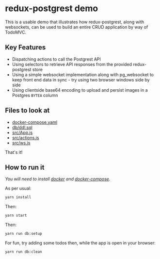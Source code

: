 # redux-postgrest demo

This is a usable demo that illustrates how redux-postgrest, along with websockets, can be used to build an entire CRUD application by way of TodoMVC.

## Key Features

- Dispatching actions to call the Postgrest API
- Using selectors to retrieve API responses from the provided redux-postgrest store
- Using a simple websocket implementation along with pg_websocket to keep front end data in sync - try using two browser windows side by side
- Using clientside base64 encoding to upload and persist images in a Postgres `BYTEA` column

## Files to look at

- [docker-compose.yaml](https://github.com/andytango/redux-postgrest-demo/blob/master/docker-compose.yml)
- [db/ddl.sql](https://github.com/andytango/redux-postgrest-demo/blob/master/db/ddl.sql)
- [src/App.js](https://github.com/andytango/redux-postgrest-demo/blob/master/src/App.js)
- [src/actions.js](https://github.com/andytango/redux-postgrest-demo/blob/master/src/actions.js)
- [src/ws.js](https://github.com/andytango/redux-postgrest-demo/blob/master/src/ws.js)

That's it!

## How to run it

*You will need to install [docker](https://docs.docker.com/install/) and [docker-compose](https://docs.docker.com/compose/install/).*

As per usual:

```sh
yarn install
```
Then:
```sh
yarn start
```
Then:
```sh
yarn run db:setup
```

For fun, try adding some todos then, while the app is open in your browser:
```sh
yarn run db:clean
```
